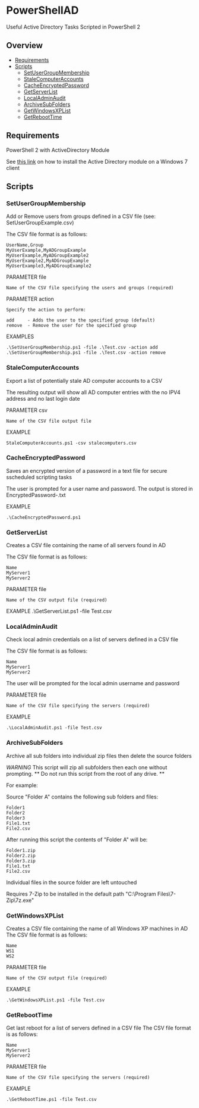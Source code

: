 # PowerShellAD

Useful Active Directory Tasks Scripted in PowerShell 2

## Overview

*   [Requirements](#requirements)
*   [Scripts](#scripts)
    *   [SetUserGroupMembership](#setusergroupmembership)
    *   [StaleComputerAccounts](#stalecomputeraccounts)
    *   [CacheEncryptedPassword](#cacheencryptedpassword)
    *   [GetServerList](#getserverlist)
    *   [LocalAdminAudit](#localadminaudit)
    *   [ArchiveSubFolders](#archivesubfolders)
    *   [GetWindowsXPList](#getwindowsxplist)
    *   [GetRebootTime](#getreboottime)

## Requirements

PowerShell 2 with ActiveDirectory Module  

See [this link][psad] on how to install the Active Directory module on a Windows 7 client

## Scripts

### SetUserGroupMembership

Add or Remove users from groups defined in a CSV file (see: SetUserGroupExample.csv)

The CSV file format is as follows:

	UserName,Group
	MyUserExample,MyADGroupExample
	MyUserExample,MyADGroupExample2
	MyUserExample2,MyADGroupExample
	MyUserExample3,MyADGroupExample2

PARAMETER file

	Name of the CSV file specifying the users and groups (required)

PARAMETER action

	Specify the action to perform:

	add 	- Adds the user to the specified group (default)
	remove  - Remove the user for the specified group

EXAMPLES

    .\SetUserGroupMembership.ps1 -file .\Test.csv -action add  
    .\SetUserGroupMembership.ps1 -file .\Test.csv -action remove

### StaleComputerAccounts

Export a list of potentially stale AD computer accounts to a CSV

The resulting output will show all AD computer entries with the no IPV4 address
and no last login date

PARAMETER csv

	Name of the CSV file output file

EXAMPLE

    StaleComputerAccounts.ps1 -csv stalecomputers.csv

### CacheEncryptedPassword

Saves an encrypted version of a password in a text file for secure sscheduled scripting tasks

The user is prompted for a user name and password. The output is stored in EncryptedPassword-<username>.txt

EXAMPLE

    .\CacheEncryptedPassword.ps1

### GetServerList

Creates a CSV file containing the name of all servers found in AD

The CSV file format is as follows:

    Name
    MyServer1
    MyServer2

PARAMETER file

    Name of the CSV output file (required)

EXAMPLE
    .\GetServerList.ps1 -file Test.csv

### LocalAdminAudit

Check local admin credentials on a list of servers defined in a CSV file

The CSV file format is as follows:

    Name
    MyServer1
    MyServer2

The user will be prompted for the local admin username and password

PARAMETER file

    Name of the CSV file specifying the servers (required)

EXAMPLE

    .\LocalAdminAudit.ps1 -file Test.csv

### ArchiveSubFolders

Archive all sub folders into individual zip files then delete the source folders

*WARNING* This script will zip all subfolders then each one without prompting.
** Do not run this script from the root of any drive. **

For example:

Source "Folder A" contains the following sub folders and files:

    Folder1
    Folder2
    Folder3
    File1.txt
    File2.csv

After running this script the contents of "Folder A" will be:

    Folder1.zip
    Folder2.zip
    Folder3.zip
    File1.txt
    File2.csv

Individual files in the source folder are left untouched

Requires 7-Zip to be installed in the default path "C:\Program Files\7-Zip\7z.exe"

### GetWindowsXPList

Creates a CSV file containing the name of all Windows XP machines in AD
The CSV file format is as follows:

    Name
    WS1
    WS2

PARAMETER file

    Name of the CSV output file (required)

EXAMPLE

    .\GetWindowsXPList.ps1 -file Test.csv

### GetRebootTime

Get last reboot for a list of servers defined in a CSV file
The CSV file format is as follows:

    Name
    MyServer1
    MyServer2

PARAMETER file

    Name of the CSV file specifying the servers (required)

EXAMPLE

    .\GetRebootTime.ps1 -file Test.csv

[psad]:http://blogs.msdn.com/b/rkramesh/archive/2012/01/17/how-to-add-active-directory-module-in-powershell-in-windows-7.aspx
